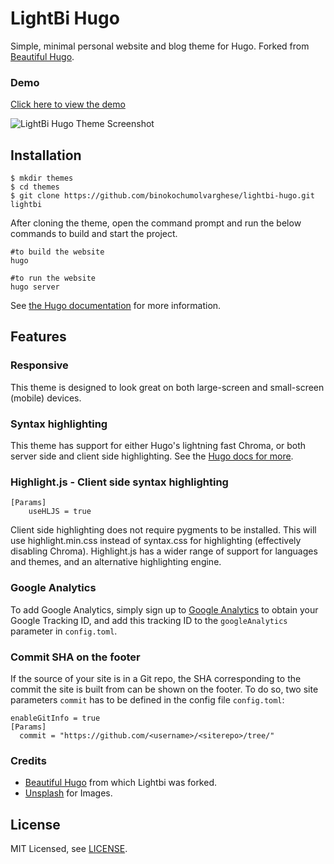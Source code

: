 # LightBi Hugo 

Simple, minimal personal website and blog theme for Hugo. Forked from [Beautiful Hugo](https://github.com/halogenica/beautifulhugo).

### Demo

[Click here to view the demo](https://lightbi-hugo-theme.netlify.app/)


![LightBi Hugo Theme Screenshot](https://github.com/binokochumolvarghese/lightbi-hugo/blob/master/screenshots/home-ss.png)

## Installation

    $ mkdir themes
    $ cd themes
    $ git clone https://github.com/binokochumolvarghese/lightbi-hugo.git lightbi

After cloning the theme, open the command prompt and run the below commands to build and start the project.
```
#to build the website
hugo

#to run the website
hugo server
```   

See [the Hugo documentation](https://gohugo.io/themes/installing/) for more information.

## Features

### Responsive

This theme is designed to look great on both large-screen and small-screen (mobile) devices.

### Syntax highlighting

This theme has support for either Hugo's lightning fast Chroma, or both server side and client side highlighting. See the [Hugo docs for more](https://gohugo.io/content-management/syntax-highlighting/).

### Highlight.js - Client side syntax highlighting
```
[Params]
    useHLJS = true
```
Client side highlighting does not require pygments to be installed. This will use highlight.min.css instead of syntax.css for highlighting (effectively disabling Chroma). Highlight.js has a wider range of support for languages and themes, and an alternative highlighting engine.

### Google Analytics

To add Google Analytics, simply sign up to [Google Analytics](https://www.google.com/analytics/) to obtain your Google Tracking ID, and add this tracking ID to the `googleAnalytics` parameter in `config.toml`.

### Commit SHA on the footer

If the source of your site is in a Git repo, the SHA corresponding to the commit the site is built from can be shown on the footer. To do so, two site parameters `commit` has to be defined in the config file `config.toml`:

```
enableGitInfo = true
[Params]
  commit = "https://github.com/<username>/<siterepo>/tree/"
```

### Credits

- [Beautiful Hugo](https://github.com/halogenica/beautifulhugo) from which Lightbi was forked.
- [Unsplash](https://unsplash.com/) for Images.


## License

MIT Licensed, see [LICENSE](https://github.com/binokochumolvarghese/lightbi-hugo/blob/master/LICENSE).

